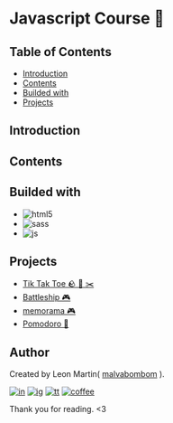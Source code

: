 # Javascript Course 🍋

## Table of Contents

- [Introduction](#introduction)
- [Contents](#contents)
- [Builded with](#buided-with)
- [Projects](#projects)

## Introduction

## Contents


## Builded with

- ![html5]
- ![sass]
- ![js]


## Projects

- [ Tik Tak Toe 🪨 🧻 ✂️ ](https://codepen.io/malvabombom/pen/OJZzrPL)
- [ Battleship 🎮 ](https://codepen.io/malvabombom/pen/JjvMwov)
- [ memorama 🎮 ](https://codepen.io/malvabombom/pen/dyeJwPg)
- [ Pomodoro 🍅 ](https://codepen.io/malvabombom/pen/GRdyXLZ)

## Author

Created by Leon Martin( [malvabombom](https://github.com/malvabombom) ).

[![in]][in-link] [![ig]][ig-link] [![tt]][tt-link] [![coffee]][coffee-link]

Thank you for reading. <3


[es]: https://img.shields.io/badge/README-Español-red
[ny]: https://api.netlify.com/api/v1/badges/96b2ac8e-9256-4e8c-a504-b8a8c8f247d8/deploy-status
[css3]: https://img.shields.io/badge/CSS3-1572B6?style=for-the-badge&logo=css3&logoColor=white
[sass]: https://img.shields.io/badge/Sass-CC6699?style=for-the-badge&logo=sass&logoColor=white
[html5]: https://img.shields.io/badge/HTML5-E34F26?style=for-the-badge&logo=html5&logoColor=white
[js]: https://img.shields.io/badge/JavaScript-323330?style=for-the-badge&logo=javascript&logoColor=F7DF1E
[vsc]: https://img.shields.io/badge/VSCode-0078D4?style=flat-square&logo=visual%20studio%20code&logoColor=white
[git]: https://img.shields.io/badge/GIT-E44C30?style=flat-square&logo=git&logoColor=white
[ps]: https://img.shields.io/badge/Adobe%20Photoshop-31A8FF?style=flat-square&logo=Adobe%20Photoshop&logoColor=white
[ai]: https://img.shields.io/badge/Adobe%20Illustrator-FF9A00?style=flat-square&logo=adobe%20illustrator&logoColor=white
[fg]: https://img.shields.io/badge/Figma-F24E1E?style=flat-square&logo=figma&logoColor=white
[in]: https://img.shields.io/badge/LinkedIn-0077B5?style=flat-square&logo=linkedin&logoColor=white
[ig]: https://img.shields.io/badge/Instagram-E4405F?style=flat-square&logo=instagram&logoColor=white
[fb]: https://img.shields.io/badge/Facebook-1877F2?style=flat-square&logo=facebook&logoColor=white
[tt]: https://img.shields.io/badge/tiktok-000000?style=flat-square&logo=tiktok&logoColor=white
[coffee]: https://img.shields.io/badge/Buy_Me_A_Coffee-FFDD00?style=flat-square&logo=buy-me-a-coffee&logoColor=black

[sass]: https://sass-lang.com
[btsp]: https://getbootstrap.com
[msry]: https://masonry.desandro.com
[imgl]: https://imagesloaded.desandro.com
[in-link]: https://www.linkedin.com/in/martin-manriquez-899877177/
[ig-link]: https://www.instagram.com/malvabombom/
[tt-link]: https://www.tiktok.com/@malvabombom
[coffee-link]: https://www.buymeacoffee.com/malvabombom
